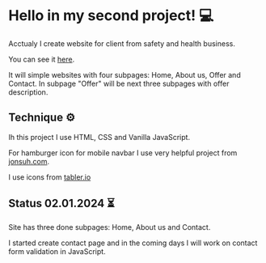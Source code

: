 # Hello in my second project! :computer:

Acctualy I create website for client from safety and health business.

You can see it [here](https://bhppiso.pl/).

It will simple websites with four subpages: Home, About us, Offer and Contact. In subpage "Offer" will be next three subpages with offer description.

## Technique :gear:

Ih this project I use HTML, CSS and Vanilla JavaScript.

For hamburger icon for mobile navbar I use very helpful project from [jonsuh.com](https://jonsuh.com/hamburgers/).

I use icons from [tabler.io](https://tabler.io/icons)

## Status 02.01.2024 :hourglass_flowing_sand:

Site has three done subpages: Home, About us and Contact.

I started create contact page and in the coming days I will work on contact form validation in JavaScript.

